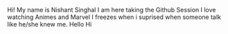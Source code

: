 Hi! My name is Nishant Singhal
I am here taking the Github Session
I love watching Animes and Marvel
I freezes when i suprised when someone talk like he/she knew me.
Hello
Hi
